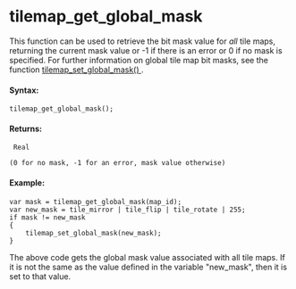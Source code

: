 # tilemap_get_global_mask

This function can be used to retrieve the bit mask value for *all* tile
maps, returning the current mask value or -1 if there is an error or 0
if no mask is specified. For further information on global tile map bit
masks, see the function [ tilemap_set_global_mask()
](tilemap_set_global_mask) .

#### Syntax:

``` gml
tilemap_get_global_mask();
```

#### Returns:

``` gml
 Real

(0 for no mask, -1 for an error, mask value otherwise)
```

#### Example:

``` gml
var mask = tilemap_get_global_mask(map_id);
var new_mask = tile_mirror | tile_flip | tile_rotate | 255;
if mask != new_mask
{
    tilemap_set_global_mask(new_mask);
}
```

The above code gets the global mask value associated with all tile maps.
If it is not the same as the value defined in the variable "new_mask",
then it is set to that value.
